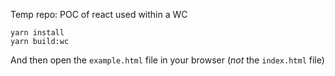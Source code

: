 Temp repo: POC of react used within a WC

```
yarn install
yarn build:wc
```

And then open the `example.html` file in your browser (_not_ the `index.html` file)
